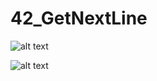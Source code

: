 # 42_GetNextLine

![alt text](https://user-images.githubusercontent.com/17336024/74276488-1bd84900-4d16-11ea-84c5-a4aac006c36a.png)

![alt text](https://user-images.githubusercontent.com/17336024/74278158-0d3f6100-4d19-11ea-8fa1-f9a7719a4168.png)
